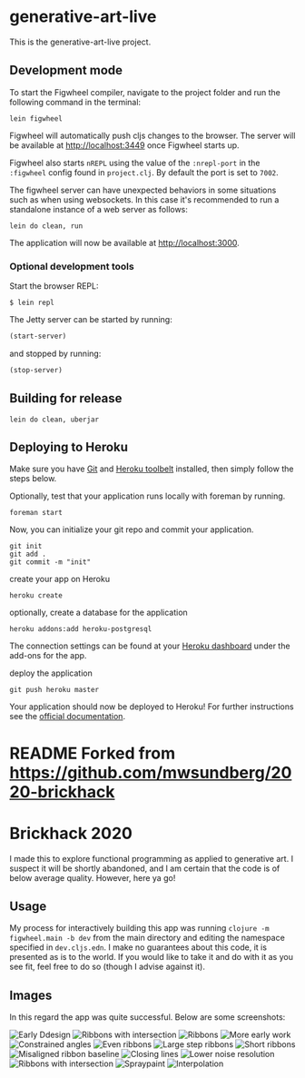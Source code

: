 # generative-art-live

This is the generative-art-live project.

## Development mode

To start the Figwheel compiler, navigate to the project folder and run the following command in the terminal:

```
lein figwheel
```

Figwheel will automatically push cljs changes to the browser. The server will be available at [http://localhost:3449](http://localhost:3449) once Figwheel starts up. 

Figwheel also starts `nREPL` using the value of the `:nrepl-port` in the `:figwheel`
config found in `project.clj`. By default the port is set to `7002`.

The figwheel server can have unexpected behaviors in some situations such as when using
websockets. In this case it's recommended to run a standalone instance of a web server as follows:

```
lein do clean, run
```

The application will now be available at [http://localhost:3000](http://localhost:3000).


### Optional development tools

Start the browser REPL:

```
$ lein repl
```
The Jetty server can be started by running:

```clojure
(start-server)
```
and stopped by running:
```clojure
(stop-server)
```


## Building for release

```
lein do clean, uberjar
```

## Deploying to Heroku

Make sure you have [Git](http://git-scm.com/downloads) and [Heroku toolbelt](https://toolbelt.heroku.com/) installed, then simply follow the steps below.

Optionally, test that your application runs locally with foreman by running.

```
foreman start
```

Now, you can initialize your git repo and commit your application.

```
git init
git add .
git commit -m "init"
```
create your app on Heroku

```
heroku create
```

optionally, create a database for the application

```
heroku addons:add heroku-postgresql
```

The connection settings can be found at your [Heroku dashboard](https://dashboard.heroku.com/apps/) under the add-ons for the app.

deploy the application

```
git push heroku master
```

Your application should now be deployed to Heroku!
For further instructions see the [official documentation](https://devcenter.heroku.com/articles/clojure).

# README Forked from https://github.com/mwsundberg/2020-brickhack

# Brickhack 2020

I made this to explore functional programming as applied to generative art. I suspect it will be shortly abandoned, and I am certain that the code is of below average quality. However, here ya go!

## Usage

My process for interactively building this app was running `clojure -m figwheel.main -b dev` from the main directory and editing the namespace specified in `dev.cljs.edn`. I make no guarantees about this code, it is presented as is to the world. If you would like to take it and do with it as you see fit, feel free to do so (though I advise against it).

## Images
In this regard the app was quite successful. Below are some screenshots:

![Early Ddesign](pictures/2020-02-08-01.png) ![Ribbons with intersection](pictures/2020-02-09-07.png)
![Ribbons](pictures/2020-02-09-10.png)
![More early work](pictures/2020-02-08-02.png)
![Constrained angles](pictures/2020-02-08-03.png)
![Even ribbons](pictures/2020-02-09-01.png)
![Large step ribbons](pictures/2020-02-09-05.png)
![Short ribbons](pictures/2020-02-09.png)
![Misaligned ribbon baseline](pictures/2020-02-09-02.png)
![Closing lines](pictures/2020-02-09-03.png)
![Lower noise resolution](pictures/2020-02-09-04.png)
![Ribbons with intersection](pictures/2020-02-09-06.png)
![Spraypaint](pictures/2020-02-09-09.png)
![Interpolation](pictures/2020-02-09-08.png)
